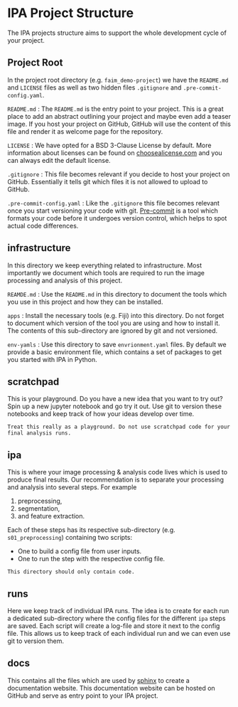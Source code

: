 # IPA Project Structure
The IPA projects structure aims to support the whole development cycle of your project.

## Project Root
In the project root directory (e.g. `faim_demo-project`) we have the `README.md` and `LICENSE` files as well as two hidden files `.gitignore` and `.pre-commit-config.yaml`.

`README.md`
:  The `README.md` is the entry point to your project. This is a great place to add an abstract outlining your project and maybe even add a teaser image. If you host your project on GitHub, GitHub will use the content of this file and render it as welcome page for the repository.

`LICENSE`
:  We have opted for a BSD 3-Clause License by default. More information about licenses can be found on [choosealicense.com](https://choosealicense.com/) and you can always edit the default license.

`.gitignore`
: This file becomes relevant if you decide to host your project on GitHub. Essentially it tells git which files it is not allowed to upload to GitHub.

`.pre-commit-config.yaml`
: Like the `.gitignore` this file becomes relevant once you start versioning your code with git. [Pre-commit](https://pre-commit.com/) is a tool which formats your code before it undergoes version control, which helps to spot actual code differences.

## infrastructure
In this directory we keep everything related to infrastructure.
Most importantly we document which tools are required to run the image processing and analysis of this project.

`REAMDE.md`
: Use the `README.md` in this directory to document the tools which you use in this project and how they can be installed.

`apps`
: Install the necessary tools (e.g. Fiji) into this directory. Do not forget to document which version of the tool you are using and how to install it. The contents of this sub-directory are ignored by git and not versioned.

`env-yamls`
: Use this directory to save `envrionment.yaml` files. By default we provide a basic environment file, which contains a set of packages to get you started with IPA in Python.

## scratchpad
This is your playground.
Do you have a new idea that you want to try out?
Spin up a new jupyter notebook and go try it out.
Use git to version these notebooks and keep track of how your ideas develop over time.

```{caution}
Treat this really as a playground. Do not use scratchpad code for your final analysis runs.
```

## ipa
This is where your image processing & analysis code lives which is used to produce final results.
Our recommendation is to separate your processing and analysis into several steps. For example
1. preprocessing,
2. segmentation,
3. and feature extraction.

Each of these steps has its respective sub-directory (e.g. `s01_preprocessing`) containing two scripts:
* One to build a config file from user inputs.
* One to run the step with the respective config file.

```{note}
This directory should only contain code.
```

## runs
Here we keep track of individual IPA runs.
The idea is to create for each run a dedicated sub-directory where the config files for the different `ipa` steps are saved.
Each script will create a log-file and store it next to the config file.
This allows us to keep track of each individual run and we can even use git to version them.

## docs
This contains all the files which are used by [sphinx](https://www.sphinx-doc.org/en/master/tutorial/index.html) to create a documentation website.
This documentation website can be hosted on GitHub and serve as entry point to your IPA project.
